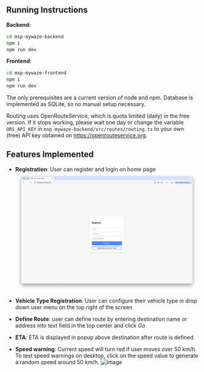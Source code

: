 Running Instructions
---
__Backend:__
````bash
cd msp-mywaze-backend
npm i
npm run dev
````
__Frontend:__
````bash
cd msp-mywaze-frontend
npm i
npm run dev
````

The only prerequisites are a current version of node and npm. Database is implemented as SQLite, so no manual setup necessary.

Routing uses OpenRouteService, which is quota limited (daily) in the free version. If it stops working, please wait one day or change the variable ``ORS_API_KEY`` in ``msp-mywaze-backend/src/routes/routing.ts`` to your own (free) API key obtained on https://openrouteservice.org.

Features Implemented
---
- __Registration__: User can register and login on home page
![image](report/images/Registration.png)

- __Vehicle Type Registration__: User can configure their vehicle type in drop down user menu on the top right of the screen
- __Define Route__: user can define route by entering destination name or address into text field in the top center and click _Go_
- __ETA__: ETA is displayed in popup above destination after route is defined
- __Speed warning__: Current speed will turn red if user moves over 50 km/h. To test speed warnings on desktop, click on the speed value to generate a random speed around 50 km/h.
![image](report/images/Route_VehicleType_ETA_Speed.png)
